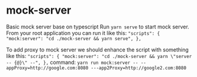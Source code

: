 # mock-server
Basic mock server base on typescript 
Run `yarn serve` to start mock server.
From your root application you can run it like this:
`"scripts": {
    "mock:server": "cd ./mock-server && yarn serve",
},`

To add proxy to mock server we should enhance the script with something like this:
`"scripts": {
    "mock:server": "cd ./mock-server && yarn \"server -- {@}\" --",
},`
command: `yarn run mock:server -- --appProxy=http://google.com:8080 ---app2Proxy=http://google2.com:8080`
